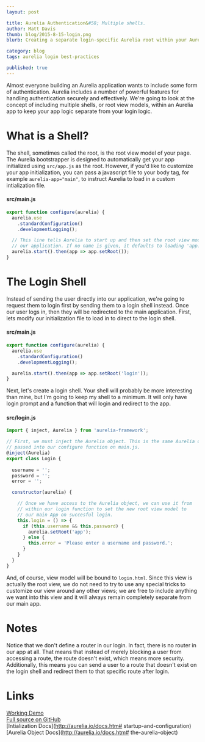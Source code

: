 ```yaml
---
layout: post

title: Aurelia Authentication&#58; Multiple shells.
author: Matt Davis
thumb: blog/2015-8-15-login.png
blurb: Creating a separate login-specific Aurelia root within your Aurelia app.

category: blog
tags: aurelia login best-practices

published: true
---
```

Almost everyone building an Aurelia application wants to include some form of authentication. Aurelia includes a number of powerful features for handling authentication securely and effectively. We're going to look at the concept of including multiple shells, or root view models, within an Aurelia app to keep your app logic separate from your login logic.

# What is a Shell?

The shell, sometimes called the root, is the root view model of your page. The Aurelia bootstrapper is designed to automatically get your app initialized using `src/app.js` as the root. However, if you'd like to customize your app initialization, you can pass a javascript file to your body tag, for example `aurelia-app="main"`, to instruct Aurelia to load in a custom intialization file.

#### src/main.js
```javascript
export function configure(aurelia) {
  aurelia.use
    .standardConfiguration()
    .developmentLogging();

  // This line tells Aurelia to start up and then set the root view model for
  // our application. If no name is given, it defaults to loading 'app.js'.
  aurelia.start().then(app => app.setRoot());
}
```

# The Login Shell

Instead of sending the user directly into our application, we're going to request them to login first by sending them to a login shell instead. Once our user logs in, then they will be redirected to the main application. First, lets modify our initialization file to load in to direct to the login shell.

#### src/main.js
```javascript
export function configure(aurelia) {
  aurelia.use
    .standardConfiguration()
    .developmentLogging();

  aurelia.start().then(app => app.setRoot('login'));
}
```

Next, let's create a login shell. Your shell will probably be more interesting than mine, but I'm going to keep my shell to a minimum. It will only have login prompt and a function that will login and redirect to the app.

#### src/login.js 
```javascript
import { inject, Aurelia } from 'aurelia-framework';

// First, we must inject the Aurelia object. This is the same Aurelia object
// passed into our configure function on main.js.
@inject(Aurelia)
export class Login {
  
  username = '';
  password = '';
  error = '';

  constructor(aurelia) {

    // Once we have access to the Aurelia object, we can use it from
    // within our login function to set the new root view model to 
    // our main App on succesful login.
    this.login = () => {
      if (this.username && this.password) {
        aurelia.setRoot('app');
      } else {
        this.error = 'Please enter a username and password.';
      }
    }
  }
}
```

And, of course, view model will be bound to `login.html`. Since this view is actually the root view, we do not need to try to use any special tricks to customize our view around any other views; we are free to include anything we want into this view and it will always remain completely separate from our main app.

# Notes

Notice that we don't define a router in our login. In fact, there is no router in our app at all. That means that instead of merely blocking a user from accessing a route, the route doesn't exist, which means more security. Additionally, this means you can send a user to a route that doesn't exist on the login shell and redirect them to that specific route after login.

# Links

[Working Demo](http://davismj.github.io/skeleton-navigation-login-shell)<br />
[Full source on GitHub](https://github.com/davismj/skeleton-navigation-login-shell)<br />
[Intialization Docs](http://aurelia.io/docs.htm# startup-and-configuration)<br />
[Aurelia Object Docs](http://aurelia.io/docs.htm# the-aurelia-object)
